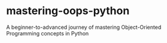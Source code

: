 # mastering-oops-python
A beginner-to-advanced journey of mastering Object-Oriented Programming concepts in Python

